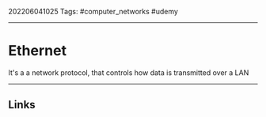 202206041025
Tags: #computer_networks #udemy

---

# Ethernet
It's a a network protocol, that controls how data is transmitted over a LAN


---
## Links